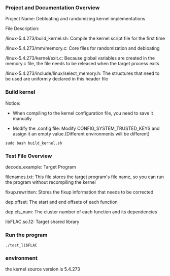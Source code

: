 ### Project and Documentation Overview

Project Name: Debloating and randomizing kernel implementations

File Description: 

/linux-5.4.273/build_kernel.sh: Compile the kernel script file for the first time

/linux-5.4.273/mm/memory.c: Core files for randomization and debloating

/linux-5.4.273/kernel/exit.c: Because global variables are created in the memory.c file, the file needs to be released when the target process exits

/linux-5.4.273/include/linux/select_memory.h: The structures that need to be used are uniformly declared in this header file

### Build kernel

Notice:

- When compiling to the kernel configuration file, you need to save it manually

- Modify the .config file: Modify CONFIG_SYSTEM_TRUSTED_KEYS and assign it an empty value.(Different environments will be different)

```
sudo bash build_kernel.sh
```

### Test File Overview

decode_example: Target Program

filenames.txt: This file stores the target program's file name, so you can run the program without recompiling the kernel

fixup.rewritten: Stores the fixup information that needs to be corrected

dep.offset: The start and end offsets of each function

dep.cls_num: The cluster number of each function and its dependencies

libFLAC.so.12: Target shared library

### Run the program

```
./test_libFLAC 
```

### environment

the kernel source version is 5.4.273
